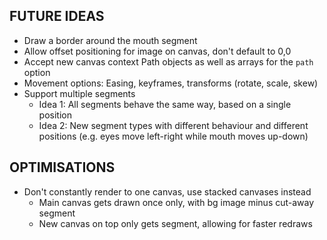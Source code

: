 ## FUTURE IDEAS

* Draw a border around the mouth segment
* Allow offset positioning for image on canvas, don't default to 0,0
* Accept new canvas context Path objects as well as arrays for the `path` option
* Movement options: Easing, keyframes, transforms (rotate, scale, skew)
* Support multiple segments
    * Idea 1: All segments behave the same way, based on a single position
    * Idea 2: New segment types with different behaviour and different positions
              (e.g. eyes move left-right while mouth moves up-down)

## OPTIMISATIONS

* Don't constantly render to one canvas, use stacked canvases instead
    * Main canvas gets drawn once only, with bg image minus cut-away segment
    * New canvas on top only gets segment, allowing for faster redraws
